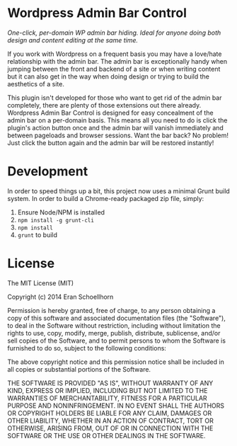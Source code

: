 Wordpress Admin Bar Control
===

*One-click, per-domain WP admin bar hiding. Ideal for anyone doing both design and content editing at the same time.*

If you work with Wordpress on a frequent basis you may have a love/hate relationship with the admin bar. The admin bar is exceptionally handy when jumping between the front and backend of a site or when writing content but it can also get in the way when doing design or trying to build the aesthetics of a site. 

This plugin isn't developed for those who want to get rid of the admin bar completely, there are plenty of those extensions out there already. Wordpress Admin Bar Control is designed for easy concealment of the admin bar on a per-domain basis. This means all you need to do is click the plugin's action button once and the admin bar will vanish immediately and between pageloads and browser sessions. Want the bar back? No problem! Just click the button again and the admin bar will be restored instantly!

Development
==

In order to speed things up a bit, this project now uses a minimal Grunt build system. In order to build a Chrome-ready packaged zip file, simply:

1. Ensure Node/NPM is installed
2. `npm install -g grunt-cli`
3. `npm install`
4. `grunt` to build

License
==
The MIT License (MIT)

Copyright (c) 2014 Eran Schoellhorn

Permission is hereby granted, free of charge, to any person obtaining a copy
of this software and associated documentation files (the "Software"), to deal
in the Software without restriction, including without limitation the rights
to use, copy, modify, merge, publish, distribute, sublicense, and/or sell
copies of the Software, and to permit persons to whom the Software is
furnished to do so, subject to the following conditions:

The above copyright notice and this permission notice shall be included in
all copies or substantial portions of the Software.

THE SOFTWARE IS PROVIDED "AS IS", WITHOUT WARRANTY OF ANY KIND, EXPRESS OR
IMPLIED, INCLUDING BUT NOT LIMITED TO THE WARRANTIES OF MERCHANTABILITY,
FITNESS FOR A PARTICULAR PURPOSE AND NONINFRINGEMENT. IN NO EVENT SHALL THE
AUTHORS OR COPYRIGHT HOLDERS BE LIABLE FOR ANY CLAIM, DAMAGES OR OTHER
LIABILITY, WHETHER IN AN ACTION OF CONTRACT, TORT OR OTHERWISE, ARISING FROM,
OUT OF OR IN CONNECTION WITH THE SOFTWARE OR THE USE OR OTHER DEALINGS IN
THE SOFTWARE.
